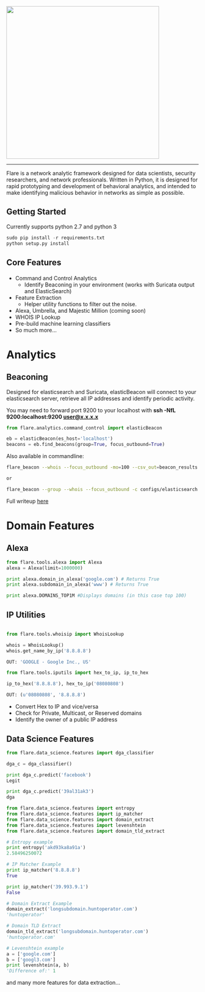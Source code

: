 
<p align="center" style="width:400px"><img src="https://github.com/austin-taylor/flare/blob/master/docs/source/logo.png" style="width:400px"></p>

---

Flare is a network analytic framework designed for data scientists, security researchers, and network professionals. Written in Python, it is designed for rapid prototyping and development of behavioral analytics, and intended to make identifying malicious behavior in networks as simple as possible.

Getting Started
---------------

Currently supports python 2.7 and python 3

```python
sudo pip install -r requirements.txt
python setup.py install
```

Core Features
-------------
####
*   Command and Control Analytics
    *   Identify Beaconing in your environment (works with Suricata output and ElasticSearch)
*   Feature Extraction
    *   Helper utility functions to filter out the noise.
*   Alexa, Umbrella, and Majestic Million (coming soon)
*   WHOIS IP Lookup
*   Pre-build machine learning classifiers
*   So much more...


Analytics
=========

Beaconing
---------
Designed for elasticsearch and Suricata, elasticBeacon will connect to your elasticsearch server, retrieve all IP addresses and identify periodic activity.

You may need to forward port 9200 to your localhost with **ssh -NfL 9200:localhost:9200 user@x.x.x.x**

```python
from flare.analytics.command_control import elasticBeacon

eb = elasticBeacon(es_host='localhost')
beacons = eb.find_beacons(group=True, focus_outbound=True)
```

Also available in commandline:

```bash
flare_beacon --whois --focus_outbound -mo=100 --csv_out=beacon_results.csv

or

flare_beacon --group --whois --focus_outbound -c configs/elasticsearch.ini -html beacons.html

```

Full writeup [here](http://www.austintaylor.io/detect/beaconing/intrusion/detection/system/command/control/flare/elastic/stack/2017/06/10/detect-beaconing-with-flare-elasticsearch-and-intrusion-detection-systems/)

Domain Features
===============


Alexa
-----
```python
from flare.tools.alexa import Alexa
alexa = Alexa(limit=1000000)

print alexa.domain_in_alexa('google.com') # Returns True
print alexa.subdomain_in_alexa('www') # Returns True

print alexa.DOMAINS_TOP1M #Displays domains (in this case top 100)
```

IP Utilities
------------
```python

from flare.tools.whoisip import WhoisLookup

whois = WhoisLookup()
whois.get_name_by_ip('8.8.8.8')

OUT: 'GOOGLE - Google Inc., US'

from flare.tools.iputils import hex_to_ip, ip_to_hex

ip_to_hex('8.8.8.8'), hex_to_ip('08080808')

OUT: (u'08080808', '8.8.8.8')

```
*   Convert Hex to IP and vice/versa
*   Check for Private, Multicast, or Reserved domains
*   Identify the owner of a public IP address

Data Science Features
---------------------
```python
from flare.data_science.features import dga_classifier

dga_c = dga_classifier()

print dga_c.predict('facebook')
Legit

print dga_c.predict('39al31ak3')
dga
```


```python
from flare.data_science.features import entropy
from flare.data_science.features import ip_matcher
from flare.data_science.features import domain_extract
from flare.data_science.features import levenshtein
from flare.data_science.features import domain_tld_extract

# Entropy example
print entropy('akd93ka8a91a')
2.58496250072

# IP Matcher Example
print ip_matcher('8.8.8.8')
True

print ip_matcher('39.993.9.1')
False

# Domain Extract Example
domain_extract('longsubdomain.huntoperator.com')
'huntoperator'

# Domain TLD Extract
domain_tld_extract('longsubdomain.huntoperator.com')
'huntoperator.com'

# Levenshtein example
a = ['google.com']
b = ['googl3.com']
print levenshtein(a, b)
'Difference of:' 1

```

and many more features for data extraction...
